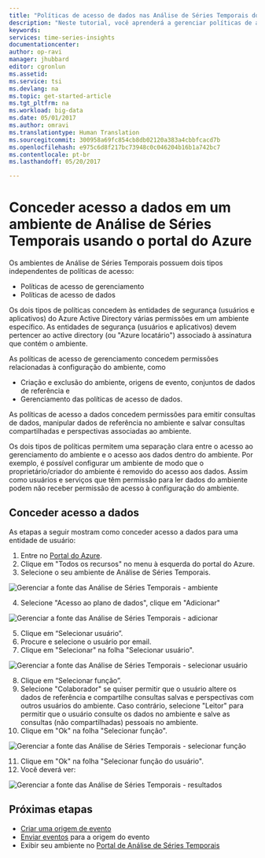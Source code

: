 ```yaml
---
title: "Políticas de acesso de dados nas Análise de Séries Temporais do Azure | Microsoft Docs"
description: "Neste tutorial, você aprenderá a gerenciar políticas de acesso de dados nas Análise de Séries Temporais"
keywords: 
services: time-series-insights
documentationcenter: 
author: op-ravi
manager: jhubbard
editor: cgronlun
ms.assetid: 
ms.service: tsi
ms.devlang: na
ms.topic: get-started-article
ms.tgt_pltfrm: na
ms.workload: big-data
ms.date: 05/01/2017
ms.author: omravi
ms.translationtype: Human Translation
ms.sourcegitcommit: 300958a69fc854cb8db02120a383a4cbbfcacd7b
ms.openlocfilehash: e975c6d8f217bc73948c0c046204b16b1a742bc7
ms.contentlocale: pt-br
ms.lasthandoff: 05/20/2017

---
```


# <a name="grant-data-access-to-a-time-series-insights-environment-using-azure-portal"></a>Conceder acesso a dados em um ambiente de Análise de Séries Temporais usando o portal do Azure

Os ambientes de Análise de Séries Temporais possuem dois tipos independentes de políticas de acesso:

* Políticas de acesso de gerenciamento
* Políticas de acesso de dados

Os dois tipos de políticas concedem às entidades de segurança (usuários e aplicativos) do Azure Active Directory várias permissões em um ambiente específico. As entidades de segurança (usuários e aplicativos) devem pertencer ao active directory (ou "Azure locatário") associado à assinatura que contém o ambiente.

As políticas de acesso de gerenciamento concedem permissões relacionadas à configuração do ambiente, como
*   Criação e exclusão do ambiente, origens de evento, conjuntos de dados de referência e
*   Gerenciamento das políticas de acesso de dados.

As políticas de acesso a dados concedem permissões para emitir consultas de dados, manipular dados de referência no ambiente e salvar consultas compartilhadas e perspectivas associadas ao ambiente.

Os dois tipos de políticas permitem uma separação clara entre o acesso ao gerenciamento do ambiente e o acesso aos dados dentro do ambiente. Por exemplo, é possível configurar um ambiente de modo que o proprietário/criador do ambiente é removido do acesso aos dados. Assim como usuários e serviços que têm permissão para ler dados do ambiente podem não receber permissão de acesso à configuração do ambiente.

## <a name="grant-data-access"></a>Conceder acesso a dados
As etapas a seguir mostram como conceder acesso a dados para uma entidade de usuário:

1.  Entre no [Portal do Azure](https://portal.azure.com).
2.  Clique em "Todos os recursos" no menu à esquerda do portal do Azure.
3.  Selecione o seu ambiente de Análise de Séries Temporais.

  ![Gerenciar a fonte das Análise de Séries Temporais - ambiente](media/data-access/getstarted-grant-data-access1.png)

4.  Selecione "Acesso ao plano de dados", clique em "Adicionar"

  ![Gerenciar a fonte das Análise de Séries Temporais - adicionar](media/data-access/getstarted-grant-data-access2.png)

5.  Clique em “Selecionar usuário”.
6.  Procure e selecione o usuário por email.
7.  Clique em "Selecionar" na folha "Selecionar usuário".

  ![Gerenciar a fonte das Análise de Séries Temporais - selecionar usuário](media/data-access/getstarted-grant-data-access3.png)

8.  Clique em “Selecionar função”.
9.  Selecione "Colaborador" se quiser permitir que o usuário altere os dados de referência e compartilhe consultas salvas e perspectivas com outros usuários do ambiente. Caso contrário, selecione "Leitor" para permitir que o usuário consulte os dados no ambiente e salve as consultas (não compartilhadas) pessoais no ambiente.
10. Clique em "Ok" na folha "Selecionar função".

  ![Gerenciar a fonte das Análise de Séries Temporais - selecionar função](media/data-access/getstarted-grant-data-access4.png)

11. Clique em "Ok" na folha "Selecionar função do usuário".
12. Você deverá ver:

  ![Gerenciar a fonte das Análise de Séries Temporais - resultados](media/data-access/getstarted-grant-data-access5.png)

## <a name="next-steps"></a>Próximas etapas

* [Criar uma origem de evento](time-series-insights-add-event-source.md)
* [Enviar eventos](time-series-insights-send-events.md) para a origem do evento
* Exibir seu ambiente no [Portal de Análise de Séries Temporais](https://insights.timeseries.azure.com)


